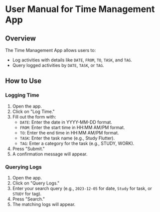 # User Manual for Time Management App

## Overview
The Time Management App allows users to:
- Log activities with details like `DATE`, `FROM`, `TO`, `TASK`, and `TAG`.
- Query logged activities by `DATE`, `TASK`, or `TAG`.

## How to Use
### Logging Time
1. Open the app.
2. Click on "Log Time."
3. Fill out the form with:
    - `DATE`: Enter the date in YYYY-MM-DD format.
    - `FROM`: Enter the start time in HH:MM AM/PM format.
    - `TO`: Enter the end time in HH:MM AM/PM format.
    - `TASK`: Enter the task name (e.g., Study Flutter).
    - `TAG`: Enter a category for the task (e.g., STUDY, WORK).
4. Press "Submit."
5. A confirmation message will appear.

### Querying Logs
1. Open the app.
2. Click on "Query Logs."
3. Enter your search query (e.g., `2023-12-05` for date, `Study` for task, or `STUDY` for tag).
4. Press "Search."
5. The matching logs will appear.
